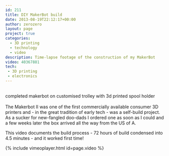 ```yaml
---
id: 211
title: DIY MakerBot build
date: 2013-08-19T22:12:17+00:00
author: zerozero
layout: page
project: true
categories:
  - 3D printing
  - technology
  - video
description: Time-lapse footage of the construction of my MakerBot
video: 40367881
tech:
 - 3D printing
 - electronics
---
```

<div class="img_row">
	<img class="col two left" src="{{ site.baseurl }}/images/heroes/makerbot-trolley.jpg" alt="" title="makerbot"/>
	<img class="col one right" src="{{ site.baseurl }}/images/heroes/3d-printed-head.jpg" alt="" title="makerbot"/>
</div>
<div class="col two left caption">
	completed makerbot on customised trolley with 3d printed spool holder
</div>
<br/>
The Makerbot II was one of the first commercially available consumer 3D printers and - in the great tradition of early tech - was a self-build project. As a sucker for new-fangled doo-dads I ordered one as soon as I could and a few weeks later the box arrived all the way from the US of A.

This video documents the build process - 72 hours of build condensed into 4.5 minutes - and it worked first time!

{% include vimeoplayer.html id=page.video %}
<br/>